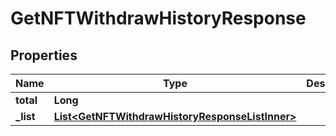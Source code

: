 

# GetNFTWithdrawHistoryResponse


## Properties

| Name | Type | Description | Notes |
|------------ | ------------- | ------------- | -------------|
|**total** | **Long** |  |  [optional] |
|**_list** | [**List&lt;GetNFTWithdrawHistoryResponseListInner&gt;**](GetNFTWithdrawHistoryResponseListInner.md) |  |  [optional] |



